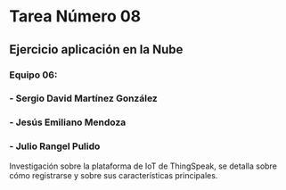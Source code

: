 # Tarea Número 08
## Ejercicio aplicación en la Nube
### Equipo 06:
### - Sergio David Martínez González
### - Jesús Emiliano Mendoza
### - Julio Rangel Pulido

Investigación sobre la plataforma de IoT de ThingSpeak, se detalla sobre cómo registrarse y sobre sus características principales.
